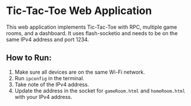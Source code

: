 # Tic-Tac-Toe Web Application

This web application implements Tic-Tac-Toe with RPC, multiple game rooms, and a dashboard. It uses flash-socketio and needs to be on the same IPv4 address and port 1234.

## How to Run:

1. Make sure all devices are on the same Wi-Fi network.
2. Run `ipconfig` in the terminal.
3. Take note of the IPv4 address.
4. Update the address in the socket for `gameRoom.html` and `homeRoom.html` with your IPv4 address.

